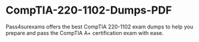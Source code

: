 # CompTIA-220-1102-Dumps-PDF
Pass4surexams offers the best CompTIA 220-1102 exam dumps to help you prepare and pass the CompTIA A+ certification exam with ease. 
